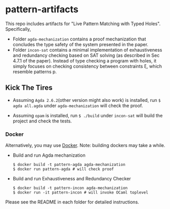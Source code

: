 # pattern-artifacts
This repo includes artifacts for "Live Pattern Matching with Typed Holes". Specifically,

- Folder `agda-mechanization` contains a proof mechanization that concludes the type safety of the system presented in the paper.
- Folder `incon-sat` contains a minimal implementation of exhaustiveness and redundancy checking based on SAT solving (as described in Sec 4.7.1 of the paper). Instead of type checking a program with holes, it simply focuses on checking consistency between constraints ξ, which resemble patterns p. 

## Kick The Tires

- Assuming `Agda 2.6.2`(other version might also work) is installed, run `$ agda all.agda` under `agda-mechanization` will check the proof.

- Assuming `opam` is installed, run `$ ./build` under `incon-sat` will build the project and check the tests.

### Docker
  Alternatively, you may use [Docker](https://docs.docker.com/get-docker/). Note: building dockers may take a while.

- Build and run Agda mechanization
  ```
  $ docker build -t pattern-agda agda-mechanization
  $ docker run pattern-agda # will check proof
  ```
- Build and run Exhaustiveness and Redundancy Checker
  ```
  $ docker build -t pattern-incon agda-mechanization
  $ docker run -it pattern-incon # will invoke OCaml toplevel
  ``` 

Please see the README in each folder for detailed instructions.
